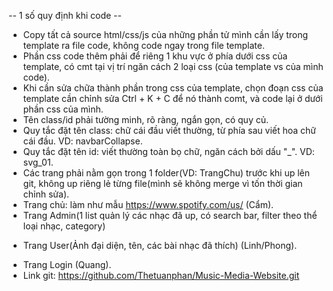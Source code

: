 -- 1 số quy định khi code --
- Copy tất cả source html/css/js của những phần tử mình cần lấy trong template ra file code, không code ngay trong file template.
- Phần css code thêm phải để riêng 1 khu vực ở phía dưới css của template, có cmt tại vị trí ngăn cách 2 loại css (của template vs của mình code).
- Khi cần sửa chữa thành phần trong css của template, chọn đoạn css của template cần chỉnh sửa Ctrl + K + C để nó thành comt, và code lại ở dưới phần css của mình.
- Tên class/id phải tường minh, rõ ràng, ngắn gọn, có quy củ.
- Quy tắc đặt tên class: chữ cái đầu viết thường, từ phía sau viết hoa chữ cái đầu. VD: navbarCollapse.
- Quy tắc đặt tên id: viết thường toàn bọ chữ, ngăn cách bởi dấu "_". VD: svg_01.
- Các trang phải nằm gọn trong 1 folder(VD: TrangChu) trước khi up lên git, không up riêng lẻ từng file(mình sẽ không merge vì tốn thời gian chỉnh sửa).
- Trang chủ: làm như mẫu https://www.spotify.com/us/ (Cẩm).
- Trang Admin(1 list quản lý các nhạc đã up, có search bar, filter theo thể loại nhạc, category)
+ Trang User(Ảnh đại diện, tên, các bài nhạc đã thích) (Linh/Phong).
- Trang Login (Quang).
- Link git: https://github.com/Thetuanphan/Music-Media-Website.git
